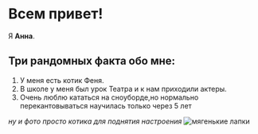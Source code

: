 # Всем привет!
Я **Анна**.

## Три рандомных факта обо мне:
1. У меня есть котик Феня.
2. В школе у меня был урок Театра и к нам приходили актеры.
3. Очень люблю кататься на сноуборде,но нормально перекантовываться научилась только через 5 лет
   
 *ну и фото просто котика для поднятия настроения*
 ![мягенькие лапки](https://bipbap.ru/wp-content/uploads/2021/11/1619541010_52-oir_mobi-p-nyashnie-kotiki-zhivotnie-krasivo-foto-57-730x856.jpg)
